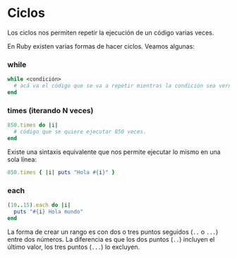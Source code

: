 # Ciclos

Los ciclos nos permiten repetir la ejecución de un código varias veces.

En Ruby existen varias formas de hacer ciclos. Veamos algunas:

### while

```ruby
while <condición>
  # acá va el código que se va a repetir mientras la condición sea verdadera
end
```

### times (iterando N veces)

```ruby
850.times do |i|
  # código que se quiere ejecutar 850 veces.
end
```

Existe una sintaxis equivalente que nos permite ejecutar lo mismo en una sola línea:

```ruby
850.times { |i| puts "Hola #{i}" }
```

### each

```ruby
(10..15).each do |i|
  puts "#{i} Hola mundo"
end
```

La forma de crear un rango es con dos o tres puntos seguidos (`..` o `...`) entre dos números. La diferencia es que los dos puntos (`..`) incluyen el último valor, los tres puntos (`...`) lo excluyen.
